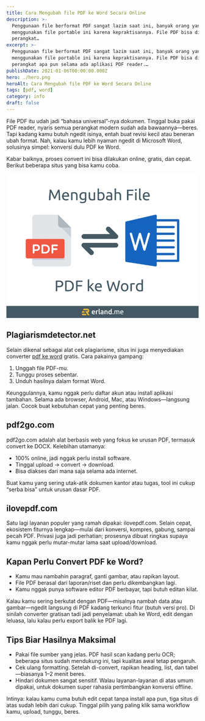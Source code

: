 ```yaml
---
title: Cara Mengubah file PDF ke Word Secara Online
description: >-
  Penggunaan file berformat PDF sangat lazim saat ini, banyak orang yang
  menggunakan file portable ini karena kepraktisannya. File PDF bisa dibuka di
  perangkat…
excerpt: >-
  Penggunaan file berformat PDF sangat lazim saat ini, banyak orang yang
  menggunakan file portable ini karena kepraktisannya. File PDF bisa dibuka di
  perangkat apa pun selama ada aplikasi PDF reader.…
publishDate: 2021-01-06T00:00:00.000Z
hero: ./hero.png
heroAlt: Cara Mengubah file PDF ke Word Secara Online
tags: [pdf, word]
category: info
draft: false
---
```


File PDF itu udah jadi “bahasa universal”-nya dokumen. Tinggal buka pakai PDF reader, nyaris semua perangkat modern sudah ada bawaannya—beres. Tapi kadang kamu butuh ngedit isinya, entah buat revisi kecil atau beneran ubah format. Nah, kalau kamu lebih nyaman ngedit di Microsoft Word, solusinya simpel: konversi dulu PDF ke Word.

Kabar baiknya, proses convert ini bisa dilakukan online, gratis, dan cepat. Berikut beberapa situs yang bisa kamu coba.

![pdf ke word](./images/pdf-ke-word.jpg)

## Plagiarismdetector.net

Selain dikenal sebagai alat cek plagiarisme, situs ini juga menyediakan converter <a href="https://plagiarismdetector.net/id/pdf-to-word">pdf ke word</a> gratis. Cara pakainya gampang:

1. Unggah file PDF-mu.
2. Tunggu proses sebentar.
3. Unduh hasilnya dalam format Word.

Keunggulannya, kamu nggak perlu daftar akun atau install aplikasi tambahan. Selama ada browser, Android, Mac, atau Windows—langsung jalan. Cocok buat kebutuhan cepat yang penting beres.

## pdf2go.com

pdf2go.com adalah alat berbasis web yang fokus ke urusan PDF, termasuk convert ke DOCX. Kelebihan utamanya:

- 100% online, jadi nggak perlu install software.
- Tinggal upload → convert → download.
- Bisa diakses dari mana saja selama ada internet.

Buat kamu yang sering utak-atik dokumen kantor atau tugas, tool ini cukup “serba bisa” untuk urusan dasar PDF.

## ilovepdf.com

Satu lagi layanan populer yang ramah dipakai: ilovepdf.com. Selain cepat, ekosistem fiturnya lengkap—mulai dari konversi, kompres, gabung, sampai pecah PDF. Privasi juga jadi perhatian; prosesnya dibuat ringkas supaya kamu nggak perlu mutar-mutar lama saat upload/download.

## Kapan Perlu Convert PDF ke Word?

- Kamu mau nambahin paragraf, ganti gambar, atau rapikan layout.
- File PDF berasal dari laporan/riset dan perlu dikembangkan lagi.
- Kamu nggak punya software editor PDF berbayar, tapi butuh editan kilat.

Kalau kamu sering berkutat dengan PDF—misalnya nambah data atau gambar—ngedit langsung di PDF kadang terkunci fitur (butuh versi pro). Di sinilah converter gratisan tadi jadi penyelamat: ubah ke Word, edit dengan leluasa, lalu kalau perlu export balik ke PDF lagi.

## Tips Biar Hasilnya Maksimal

- Pakai file sumber yang jelas. PDF hasil scan kadang perlu OCR; beberapa situs sudah mendukung ini, tapi kualitas awal tetap pengaruh.
- Cek ulang formatting. Setelah di-convert, rapikan heading, list, dan tabel—biasanya 1–2 menit beres.
- Hindari dokumen sangat sensitif. Walau layanan-layanan di atas umum dipakai, untuk dokumen super rahasia pertimbangkan konversi offline.

Intinya: kalau kamu cuma butuh edit cepat tanpa install apa pun, tiga situs di atas sudah lebih dari cukup. Tinggal pilih yang paling klik sama workflow kamu, upload, tunggu, beres.